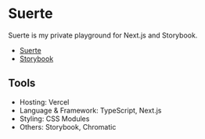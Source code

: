 # Suerte

Suerte is my private playground for Next.js and Storybook.

- [Suerte](https://suerte.vercel.app)
- [Storybook](https://main--6072ecf8d15c7c002158718a.chromatic.com)

## Tools

- Hosting: Vercel
- Language & Framework: TypeScript, Next.js
- Styling: CSS Modules
- Others: Storybook, Chromatic
